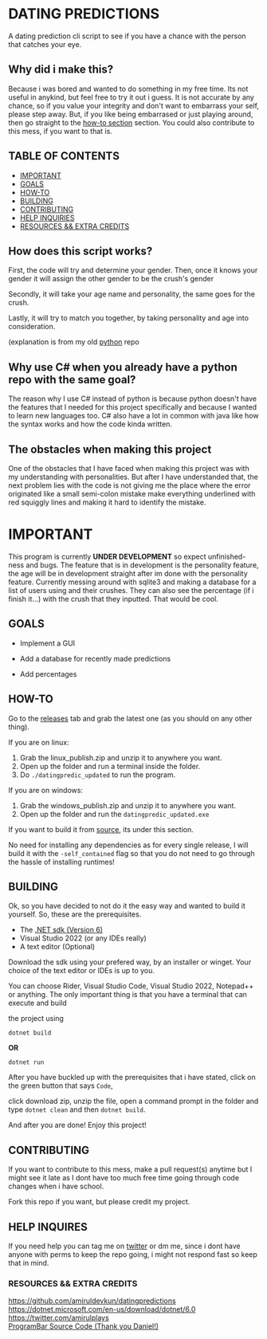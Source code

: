 # DATING PREDICTIONS
A dating prediction cli script to see if you have a chance with the person that catches your eye.

## Why did i make this?

Because i was bored and wanted to do something in my free time. Its not useful in anykind, 
but feel free to try it out i guess. It is not accurate by any chance, so if you value your 
integrity and don't want to embarrass your self, please step away. 
But, if you like being embarrased or just playing around, then go straight to the [how-to section](https://github.com/amiruldevkun/Dating-Prediction#how-to) section. 
You could also contribute to this mess, if you want to that is.

## TABLE OF CONTENTS
- [IMPORTANT](https://github.com/amiruldevkun/Dating-Prediction#important)
- [GOALS](https://github.com/amiruldevkun/Dating-Prediction#goals)
- [HOW-TO](https://github.com/amiruldevkun/Dating-Prediction#how-to)
- [BUILDING](https://github.com/amiruldevkun/Dating-Prediction#building)
- [CONTRIBUTING](https://github.com/amiruldevkun/Dating-Prediction#contributing)
- [HELP INQUIRIES](https://github.com/amiruldevkun/Dating-Prediction#help-inquires)
- [RESOURCES && EXTRA CREDITS](https://github.com/amiruldevkun/Dating-Prediction#resources--extra-credits)


## How does this script works?

First, the code will try and determine your gender. Then, once it knows your gender it will assign the other gender to be the crush's gender

Secondly, it will take your age name and personality, the same goes for the crush. 

Lastly, it will try to match you together, by taking personality and age into consideration.

(explanation is from my old [python](https://github.com/amiruldevkun/datingpredictions) repo

## Why use C# when you already have a python repo with the same goal?

The reason why I use C# instead of python is because python doesn't have the features that I needed for this project specifically and because I wanted to learn
new languages too. C# also have a lot in common with java like how the syntax works and how the code kinda written. 

## The obstacles when making this project

One of the obstacles that I have faced when making this project was with my understanding with personalities. But after I have understanded that, the next
problem lies with the code is not giving me the place where the error originated like a small semi-colon mistake make everything underlined with red squiggly lines
and making it hard to identify the mistake.

# IMPORTANT

This program is currently __UNDER DEVELOPMENT__ so expect unfinished-ness and bugs. The feature that is in development is 
the personality feature, the age will be in development straight after im done with the personality feature. Currently messing around with sqlite3 and making a database for
a list of users using and their crushes. They can also see the percentage (if i finish it...) with the crush that they inputted. That would be cool.


## GOALS

- Implement a GUI

- Add a database for recently made predictions

- Add percentages

## HOW-TO
Go to the [releases]("https://github.com/amiruldevkun/Dating-Prediction/releases") tab and grab the latest one (as you should on any other thing).

If you are on linux:
1. Grab the linux_publish.zip and unzip it to anywhere you want.
2. Open up the folder and run a terminal inside the folder.
3. Do `./datingpredic_updated` to run the program.

If you are on windows:
1. Grab the windows_publish.zip and unzip it to anywhere you want.
2. Open up the folder and run the `datingpredic_updated.exe`

If you want to build it from [source]("https://github.com/amiruldevkun/Dating-Prediction#building"), its under this section.

No need for installing any dependencies as for every single release, I will build it with the `-self_contained` flag so that you do not need to go through the hassle of installing runtimes!

## BUILDING
Ok, so you have decided to not do it the easy way and wanted to build it yourself. So, these are the prerequisites.

- The [.NET sdk (Version 6)](https://dotnet.microsoft.com/en-us/download/dotnet/6.0)
- Visual Studio 2022 (or any IDEs really)
- A text editor (Optional) 

Download the sdk using your prefered way, by an installer or winget. Your choice of the text editor or IDEs is up to you.

You can choose Rider, Visual Studio Code, Visual Studio 2022, Notepad++ or anything. The only important thing is that you have a terminal that can execute and build

the project using 

```
dotnet build
```

**OR**

```
dotnet run
```

After you have buckled up with the prerequisites that i have stated, click on the green button that says `Code`, 

click download zip, unzip the file, open a command prompt in the folder and type `dotnet clean` and then `dotnet build`. 

And after you are done! Enjoy this project!

## CONTRIBUTING
If you want to contribute to this mess, make a pull request(s) anytime but I might see it late as I dont have too much free time going through code changes when i have school. 

Fork this repo if you want, but please credit my project.

## HELP INQUIRES 
If you need help you can tag me on [twitter](https://twitter.com/amirulplays) or dm me, since i dont have anyone with perms to keep the repo going, i might not respond fast so keep that in mind.


### RESOURCES && EXTRA CREDITS
https://github.com/amiruldevkun/datingpredictions <br />
https://dotnet.microsoft.com/en-us/download/dotnet/6.0 <br />
https://twitter.com/amirulplays <br />
[ProgramBar Source Code (Thank you Daniel!)](https://gist.github.com/DanielSWolf/0ab6a96899cc5377bf54)